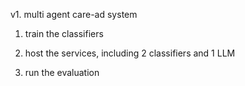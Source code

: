 v1. multi agent care-ad system

1) train the classifiers

2) host the services, including 2 classifiers and 1 LLM

3) run the evaluation

